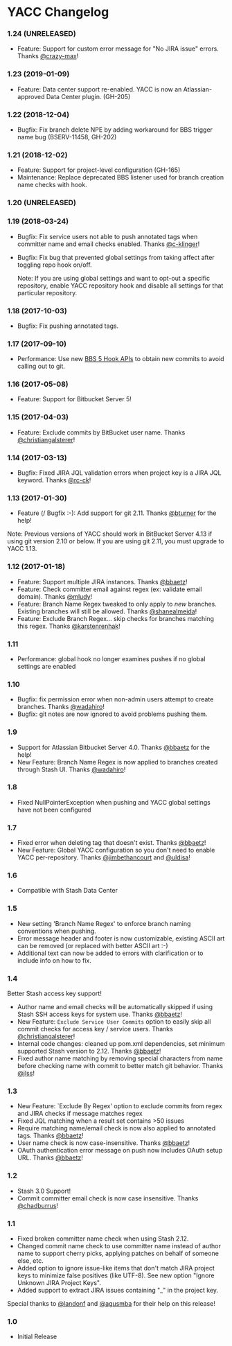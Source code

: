 # YACC Changelog

### 1.24 (UNRELEASED)

* Feature: Support for custom error message for "No JIRA issue" errors.
Thanks [@crazy-max](https://github.com/crazy-max)!

### 1.23 (2019-01-09)

* Feature: Data center support re-enabled. YACC is now an Atlassian-approved Data Center plugin. (GH-205)

### 1.22 (2018-12-04)

* Bugfix: Fix branch delete NPE by adding workaround for BBS trigger name bug (BSERV-11458, GH-202)

### 1.21 (2018-12-02)

* Feature: Support for project-level configuration (GH-165)
* Maintenance: Replace deprecated BBS listener used for branch creation name checks with hook.

### 1.20 (UNRELEASED)

### 1.19 (2018-03-24)

* Bugfix: Fix service users not able to push annotated tags when committer
name and email checks enabled. Thanks
[@c-klinger](https://github.com/c-klinger)!
* Bugfix: Fix bug that prevented global settings from taking affect after
toggling repo hook on/off.
 
    Note: If you are using global settings and want to opt-out a specific
    repository, enable YACC repository hook and disable all settings for
    that particular repository.

### 1.18 (2017-10-03)

* Bugfix: Fix pushing annotated tags.

### 1.17 (2017-09-10)

* Performance: Use new [BBS 5 Hook APIs](https://developer.atlassian.com/bitbucket/server/docs/latest/how-tos/hooks-merge-checks-guide.html) to obtain new commits to avoid calling out to git. 

### 1.16 (2017-05-08)

* Feature: Support for Bitbucket Server 5!

### 1.15 (2017-04-03)

* Feature: Exclude commits by BitBucket user name. Thanks [@christiangalsterer](https://github.com/christiangalsterer)! 

### 1.14 (2017-03-13)

* Bugfix: Fixed JIRA JQL validation errors when project key is a JIRA JQL keyword. Thanks [@rc-ck](https://github.com/rc-ck)! 

### 1.13 (2017-01-30)

* Feature (/ Bugfix :-): Add support for git 2.11. Thanks [@bturner](https://github.com/bturner) for the help!

Note: Previous versions of YACC should work in BitBucket Server 4.13 if using git version 2.10 or below. If you are using git 2.11, you must upgrade to YACC 1.13.

### 1.12 (2017-01-18)

* Feature: Support multiple JIRA instances. Thanks [@bbaetz](https://github.com/bbaetz)!
* Feature: Check committer email against regex (ex: validate email domain). Thanks [@mludy](https://github.com/mludy)!
* Feature: Branch Name Regex tweaked to only apply to _new_ branches. Existing branches will still be allowed.
Thanks [@shanealmeida](https://github.com/shanealmeida)!
* Feature: Exclude Branch Regex... skip checks for branches matching this regex. Thanks [@karstenrenhak](https://github.com/karstenrenhak)!

### 1.11

* Performance: global hook no longer examines pushes if no global settings are enabled

### 1.10

* Bugfix: fix permission error when non-admin users attempt to create branches. Thanks [@wadahiro](https://github.com/wadahiro)! 
* Bugfix: git notes are now ignored to avoid problems pushing them.

### 1.9

* Support for Atlassian Bitbucket Server 4.0. Thanks [@bbaetz](https://github.com/bbaetz) for the help!
* New Feature: Branch Name Regex is now applied to branches created through Stash UI. Thanks [@wadahiro](https://github.com/wadahiro)!

### 1.8

* Fixed NullPointerException when pushing and YACC global settings have not been configured

### 1.7

* Fixed error when deleting tag that doesn't exist. Thanks [@bbaetz](https://github.com/bbaetz)!
* New Feature: Global YACC configuration so you don't need to enable YACC per-repository. Thanks [@jimbethancourt](https://github.com/jimbethancourt) and [@uldisa](https://github.com/uldisa)!

### 1.6

* Compatible with Stash Data Center

### 1.5 

* New setting 'Branch Name Regex' to enforce branch naming conventions when pushing.
* Error message header and footer is now customizable, existing ASCII art can be removed (or replaced with better ASCII art :-)
* Additional text can now be added to errors with clarification or to include info on how to fix.

### 1.4

Better Stash access key support!

* Author name and email checks will be automatically skipped if using Stash SSH access keys for system use. Thanks [@bbaetz](https://github.com/bbaetz)!
* New Feature: `Exclude Service User Commits` option to easily skip all commit checks for access key / service users. Thanks [@christiangalsterer](https://github.com/christiangalsterer)!
* Internal code changes: cleaned up pom.xml dependencies, set minimum supported Stash version to 2.12. Thanks [@bbaetz](https://github.com/bbaetz)!
* Fixed author name matching by removing special characters from name before checking name with
commit to better match git behavior. Thanks [@jlss](https://github.com/jlss)!

### 1.3

* New Feature: `Exclude By Regex' option to exclude commits from regex and JIRA checks if message matches regex
* Fixed JQL matching when a result set contains >50 issues
* Require matching name/email check is now also applied to annotated tags. Thanks [@bbaetz](https://github.com/bbaetz)!
* User name check is now case-insensitive. Thanks [@bbaetz](https://github.com/bbaetz)!
* OAuth authentication error message on push now includes OAuth setup URL. Thanks [@bbaetz](https://github.com/bbaetz)!

### 1.2

* Stash 3.0 Support!
* Commit committer email check is now case insensitive. Thanks [@chadburrus](https://github.com/chadburrus)!

### 1.1

* Fixed broken committer name check when using Stash 2.12.
* Changed commit name check to use committer name instead of author name to support cherry picks, applying patches on behalf of someone else, etc.
* Added option to ignore issue-like items that don't match JIRA project keys to minimize false positives (like UTF-8). See new option "Ignore Unknown JIRA Project Keys".
* Added support to extract JIRA issues containing "_" in the project key.

Special thanks to [@landonf](https://github.com/landonf) and [@agusmba](https://github.com/agusmba) for their help on this release!

### 1.0

* Initial Release
